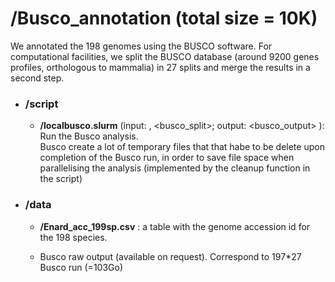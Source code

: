 # **/Busco_annotation** (total size = 10K)

We annotated the 198 genomes using the BUSCO software. 
For computational facilities, we split the BUSCO database (around 9200 genes profiles, orthologous to mammalia) in 27 splits and merge the results in a second step.
      
- ### **/script**

  - **/localbusco.slurm** (input: <genome>, <busco_split>; output: <busco_output> ): Run the Busco analysis.\
    Busco create a lot of temporary files that that habe to be delete upon completion of the Busco run, in order to save file space when parallelising the analysis (implemented by the cleanup function in the script)
       
- ### **/data**
  
  - **/Enard_acc_199sp.csv** : a table with the genome accession id for the 198 species.
    
  - Busco raw output (available on request). Correspond to 197*27 Busco run (=103Go)
